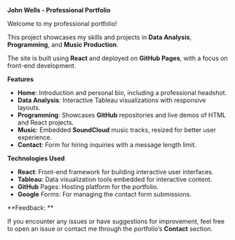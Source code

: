 **John Wells - Professional Portfolio**

Welcome to my professional portfolio!

This project showcases my skills and projects in **Data Analysis**, **Programming**, and **Music Production**.

The site is built using **React** and deployed on **GitHub Pages**, with a focus on front-end development.


**Features**
- **Home**: Introduction and personal bio, including a professional headshot.
- **Data Analysis**: Interactive Tableau visualizations with responsive layouts.
- **Programming**: Showcases **GitHub** repositories and live demos of HTML and React projects.
- **Music**: Embedded **SoundCloud** music tracks, resized for better user experience.
- **Contact**: Form for hiring inquiries with a message length limit.


**Technologies Used**
- **React**: Front-end framework for building interactive user interfaces.
- **Tableau**: Data visualization tools embedded for interactive content.
- **GitHub** Pages: Hosting platform for the portfolio.
- **Google** Forms: For managing the contact form submissions.

**Feedback: **

If you encounter any issues or have suggestions for improvement, feel free to open an issue or contact me through the portfolio’s **Contact** section.
